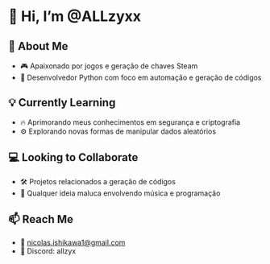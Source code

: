 # 👋 Hi, I’m @ALLzyxx  

## 🚀 About Me  
- 🎮 Apaixonado por jogos e geração de chaves Steam  
- 🐍 Desenvolvedor Python com foco em automação e geração de códigos  

## 💡 Currently Learning  
- 🔥 Aprimorando meus conhecimentos em segurança e criptografia  
- ⚙️ Explorando novas formas de manipular dados aleatórios  

## 💻 Looking to Collaborate  
- 🛠 Projetos relacionados a geração de códigos  
- 🎼 Qualquer ideia maluca envolvendo música e programação  

## 📫 Reach Me  
- 📧 nicolas.ishikawa1@gmail.com  
- 💬 Discord: allzyx  
<!---
ALLzyxx/ALLzyxx is a ✨ special ✨ repository because its `README.md` (this file) appears on your GitHub profile.
You can click the Preview link to take a look at your changes.
--->
